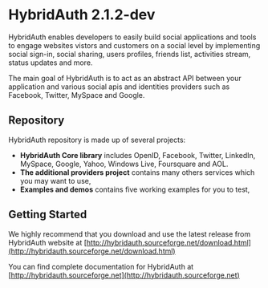 # HybridAuth 2.1.2-dev

HybridAuth enables developers to easily build social applications and tools 
to engage websites vistors and customers on a social level by implementing 
social sign-in, social sharing, users profiles, friends list, activities 
stream, status updates and more. 

The main goal of HybridAuth is to act as an abstract API between your application
and various social apis and identities providers such as Facebook, Twitter, 
MySpace and Google.

## Repository

HybridAuth repository is made up of several projects:

- **HybridAuth Core library** includes OpenID, Facebook, Twitter, LinkedIn,
  MySpace, Google, Yahoo, Windows Live, Foursquare and AOL.
- **The additional providers project** contains many others services
  which you may want to use,
- **Examples and demos** contains five working examples for you to test, 

## Getting Started

We highly recommend that you download and use the latest release from HybridAuth website
at [http://hybridauth.sourceforge.net/download.html](http://hybridauth.sourceforge.net/download.html) 

You can find  complete documentation for HybridAuth
at [http://hybridauth.sourceforge.net](http://hybridauth.sourceforge.net)
